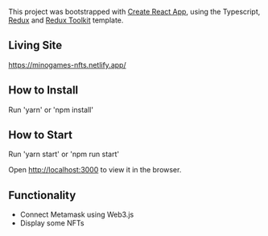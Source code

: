 This project was bootstrapped with [Create React App](https://github.com/facebook/create-react-app), using the Typescript, [Redux](https://redux.js.org/) and [Redux Toolkit](https://redux-toolkit.js.org/) template.

## Living Site

https://minogames-nfts.netlify.app/

## How to Install
 
Run 'yarn' or 'npm install'
## How to Start
 
Run 'yarn start' or 'npm run start'

Open [http://localhost:3000](http://localhost:3000) to view it in the browser.

## Functionality

- Connect Metamask using Web3.js
- Display some NFTs